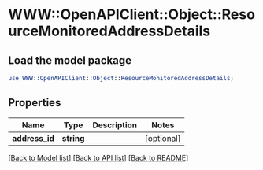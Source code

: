 # WWW::OpenAPIClient::Object::ResourceMonitoredAddressDetails

## Load the model package
```perl
use WWW::OpenAPIClient::Object::ResourceMonitoredAddressDetails;
```

## Properties
Name | Type | Description | Notes
------------ | ------------- | ------------- | -------------
**address_id** | **string** |  | [optional] 

[[Back to Model list]](../README.md#documentation-for-models) [[Back to API list]](../README.md#documentation-for-api-endpoints) [[Back to README]](../README.md)


